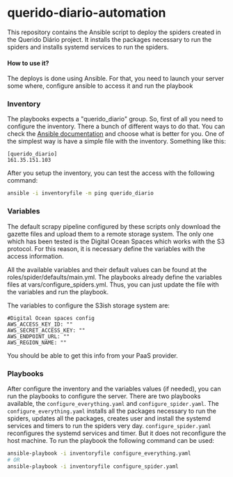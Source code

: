 querido-diario-automation
=========================

This repository contains the Ansible script to deploy the spiders created in the 
Querido Diário project. It installs the packages necessary to run the spiders
and installs systemd services to run the spiders.


#### How to use it?

The deploys is done using Ansible. For that, you need to launch your server 
some where, configure ansible to access it and run the playbook

### Inventory

The playbooks expects a "querido_diario" group. So, first of all you need to 
configure the inventory. There a bunch of different ways to do that. You can 
check the [Ansible documentation](https://docs.ansible.com/ansible/latest/user_guide/intro_inventory.html) 
and choose what is better for you. One of the simplest way is have a simple 
file with the inventory. Something like this:

```
[querido_diario]
161.35.151.103
```

After you setup the inventory, you can test the access with the following 
command:

```bash
ansible -i inventoryfile -m ping querido_diario
```

### Variables

The default scrapy pipeline configured by these scripts only download the 
gazette files and upload them to a remote storage system. The only one which 
has been tested is the Digital Ocean Spaces which works with the S3 protocol. 
For this reason, it is necessary define the variables with the access information. 

All the available variables and their default values can be found at the 
roles/spider/defaults/main.yml. The playbooks already define the variables 
files at vars/configure_spiders.yml. Thus, you can just update the file with 
the variables and run the playbook.

The variables to configure the S3ish storage system are:

```
#Digital Ocean spaces config
AWS_ACCESS_KEY_ID: ""
AWS_SECRET_ACCESS_KEY: ""
AWS_ENDPOINT_URL: ""
AWS_REGION_NAME: ""
```

You should be able to get this info from your PaaS provider.

### Playbooks

After configure the inventory and the variables values (if needed), you can
run the playbooks to configure the server. There are two playbooks available,
the `configure_everything.yaml` and `configure_spider.yaml`. The 
`configure_everything.yaml` installs all the packages necessary to run the 
spiders, updates all the packages, creates user and install the systemd services
and timers to run the spiders very day. `configure_spider.yaml` reconfigures the
systemd services and timer. But it does not reconfigure the host machine. To
run the playbook the following command can be used:

```bash
ansible-playbook -i inventoryfile configure_everything.yaml
# OR
ansible-playbook -i inventoryfile configure_spider.yaml
```


